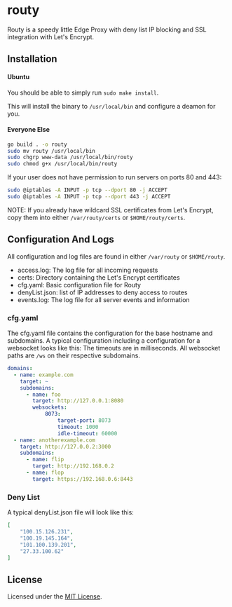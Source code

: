 # routy
Routy is a speedy little Edge Proxy with deny list IP blocking and SSL integration with Let's Encrypt.

## Installation
#### Ubuntu
You should be able to simply run `sudo make install`.

This will install the binary to `/usr/local/bin` and configure a deamon for you.

#### Everyone Else
```bash
go build . -o routy
sudo mv routy /usr/local/bin
sudo chgrp www-data /usr/local/bin/routy
sudo chmod g+x /usr/local/bin/routy
```
If your user does not have permission to run servers on ports 80 and 443:
```bash
sudo @iptables -A INPUT -p tcp --dport 80 -j ACCEPT
sudo @iptables -A INPUT -p tcp --dport 443 -j ACCEPT
```
NOTE: If you already have wildcard SSL certificates from Let's Encrypt, copy them into either `/var/routy/certs` or `$HOME/routy/certs`.

## Configuration And Logs
All configuration and log files are found in either `/var/routy` or `$HOME/routy`.
* access.log:           The log file for all incoming requests
* certs:                Directory containing the Let's Encrypt certificates
* cfg.yaml:             Basic configuration file for Routy
* denyList.json:        list of IP addresses to deny access to routes
* events.log:           The log file for all server events and information

### cfg.yaml
The cfg.yaml file contains the configuration for the base hostname and subdomains. A typical configuration including a configuration for a websocket looks like this:
The timeouts are in milliseconds. All websocket paths are `/ws` on their respective subdomains.
```yaml
domains:
  - name: example.com
    target: ~
    subdomains:
      - name: foo
        target: http://127.0.0.1:8080
        websockets:
            8073:
                target-port: 8073
                timeout: 1000
                idle-timeout: 60000
  - name: anotherexample.com
    target: http://127.0.0.2:3000
    subdomains:
      - name: flip
        target: http://192.168.0.2
      - name: flop
        target: https://192.168.0.6:8443
```

### Deny List
A typical denyList.json file will look like this:
```json
[
    "100.15.126.231",
    "100.19.145.164",
    "101.100.139.201",
    "27.33.100.62"
]
```

## License
Licensed under the [MIT License](http://github.com/oorrwullie/routy/blob/master/LICENSE).
